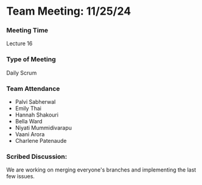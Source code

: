 # Team Meeting: 11/25/24

### Meeting Time
Lecture 16

### Type of Meeting
Daily Scrum

### Team Attendance
* Palvi Sabherwal
* Emily Thai
* Hannah Shakouri
* Bella Ward 
* Niyati Mummidivarapu
* Vaani Arora
* Charlene Patenaude

### Scribed Discussion:
We are working on merging everyone's branches and implementing the last few issues.
